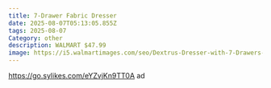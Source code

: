 ```yaml
---
title: 7-Drawer Fabric Dresser
date: 2025-08-07T05:13:05.855Z
tags: 2025-08-07
Category: other
description: WALMART $47.99
image: https://i5.walmartimages.com/seo/Dextrus-Dresser-with-7-Drawers-Fabric-Storage-Tower-Organizer-Unit-for-Bedroom-Living-Room-Pink_3609c163-120c-4c2b-b8f9-3967207e6cbc.c32652cf947b6ecbc025cafae31f22dd.jpeg?odnHeight=2000&odnWidth=2000&odnBg=FFFFFF
---
```

https://go.sylikes.com/eYZvjKn9TT0A ad